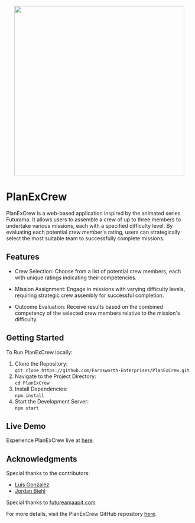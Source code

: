 <p align="center">
  <img width="460" height="460" src="https://i.pinimg.com/736x/6d/24/ca/6d24ca1179de2029054c346a7febb40b.jpg">
</p>

# PlanExCrew

PlanExCrew is a web-based application inspired by the animated series Futurama. It allows users to assemble a crew of up to three members to undertake various missions, each with a specified difficulty level. By evaluating each potential crew member's rating, users can strategically select the most suitable team to successfully complete missions.

## Features
- Crew Selection: Choose from a list of potential crew members, each with unique ratings indicating their competencies.​

- Mission Assignment: Engage in missions with varying difficulty levels, requiring strategic crew assembly for successful completion.​

- Outcome Evaluation: Receive results based on the combined competency of the selected crew members relative to the mission's difficulty.

## Getting Started

To Run PlanExCrew locally:

1. Clone the Repository: <br>
    `git clone https://github.com/Farnsworth-Enterprises/PlanExCrew.git`
2. Navigate to the Project Directory: <br>
    `cd PlanExCrew`
3. Install Dependencies: <br>
    `npm install`
4. Start the Development Server: <br>
   `npm start`

## Live Demo
Experience PlanExCrew live at [here](https://planexcrew.netlify.app/).

## Acknowledgments

Special thanks to the contributors:​

- [Luis Gonzalez](https://github.com/zluigon)
- [Jordan Biehl](https://github.com/jbiehl88)

Special thanks to [futureamaapit.com](https://futuramaapi.com/)

For more details, visit the PlanExCrew GitHub repository [here](https://github.com/Farnsworth-Enterprises/PlanExCrew).
